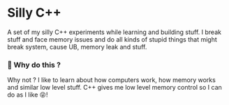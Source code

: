 # Silly C++

A set of my silly C++ experiments while learning and building stuff.
I break stuff and face memory issues and do all kinds of stupid things that might break system, cause UB, memory leak and stuff.

### 🤔 Why do this ?

Why not ? I like to learn about how computers work, how memory works and similar low level stuff. C++ gives me low level memory control so I can
do as I like 😝!
